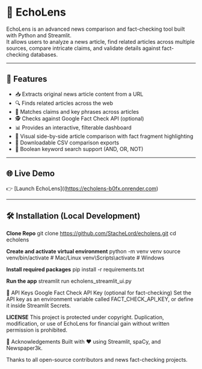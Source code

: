 # 🧠 EchoLens

EchoLens is an advanced news comparison and fact-checking tool built with Python and Streamlit.  
It allows users to analyze a news article, find related articles across multiple sources, compare intricate claims, and validate details against fact-checking databases.

---

## 🚀 Features

- 📥 Extracts original news article content from a URL
- 🔍 Finds related articles across the web
- 🧩 Matches claims and key phrases across articles
- 🕵️ Checks against Google Fact Check API (optional)
- 📊 Provides an interactive, filterable dashboard
- 📝 Visual side-by-side article comparison with fact fragment highlighting
- 📄 Downloadable CSV comparison exports
- 🧠 Boolean keyword search support (AND, OR, NOT)

---

## 🌐 Live Demo

👉 [Launch EchoLens]((https://echolens-b0fx.onrender.com)  


---

## 🛠 Installation (Local Development)

**Clone Repo**
git clone https://github.com/StacheLord/echolens.git
cd echolens

**Create and activate virtual environment**
python -m venv venv
source venv/bin/activate   # Mac/Linux
venv\Scripts\activate      # Windows

**Install required packages**
pip install -r requirements.txt

**Run the app**
streamlit run echolens_streamlit_ui.py

🔑 API Keys
Google Fact Check API Key (optional for fact-checking)
Set the API key as an environment variable called FACT_CHECK_API_KEY, or define it inside Streamlit Secrets.

**LICENSE**
This project is protected under copyright.
Duplication, modification, or use of EchoLens for financial gain without written permission is prohibited.

🙏 Acknowledgements
Built with ❤️ using Streamlit, spaCy, and Newspaper3k.

Thanks to all open-source contributors and news fact-checking projects.

